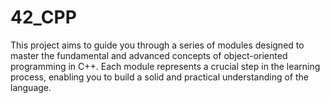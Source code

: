 # 42_CPP
This project aims to guide you through a series of modules designed to master the fundamental and advanced concepts of object-oriented programming in C++. Each module represents a crucial step in the learning process, enabling you to build a solid and practical understanding of the language.
